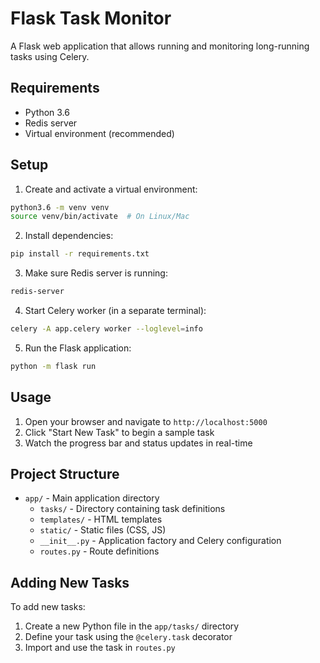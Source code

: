 # Flask Task Monitor

A Flask web application that allows running and monitoring long-running tasks using Celery.

## Requirements

- Python 3.6
- Redis server
- Virtual environment (recommended)

## Setup

1. Create and activate a virtual environment:
```bash
python3.6 -m venv venv
source venv/bin/activate  # On Linux/Mac
```

2. Install dependencies:
```bash
pip install -r requirements.txt
```

3. Make sure Redis server is running:
```bash
redis-server
```

4. Start Celery worker (in a separate terminal):
```bash
celery -A app.celery worker --loglevel=info
```

5. Run the Flask application:
```bash
python -m flask run
```

## Usage

1. Open your browser and navigate to `http://localhost:5000`
2. Click "Start New Task" to begin a sample task
3. Watch the progress bar and status updates in real-time

## Project Structure

- `app/` - Main application directory
  - `tasks/` - Directory containing task definitions
  - `templates/` - HTML templates
  - `static/` - Static files (CSS, JS)
  - `__init__.py` - Application factory and Celery configuration
  - `routes.py` - Route definitions

## Adding New Tasks

To add new tasks:
1. Create a new Python file in the `app/tasks/` directory
2. Define your task using the `@celery.task` decorator
3. Import and use the task in `routes.py` 